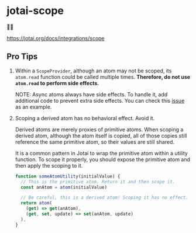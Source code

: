 # jotai-scope

👻🔭

https://jotai.org/docs/integrations/scope

## Pro Tips

1. Within a `ScopeProvider`, although an atom may not be scoped, its `atom.read` function could be called multiple times. **Therefore, do not use `atom.read` to perform side effects.**

    NOTE: Async atoms always have side effects. To handle it, add additional code to prevent extra side effects. You can check this [issue](https://github.com/jotaijs/jotai-scope/issues/25#issuecomment-2014498893) as an example.

2. Scoping a derived atom has no behavioral effect. Avoid it.

    Derived atoms are merely proxies of primitive atoms. When scoping a derived atom, although the atom itself is copied, all of those copies still reference the same primitive atom, so their values are still shared.

    It is a common pattern in Jotai to wrap the primitive atom within a utility function. To scope it properly, you should expose the primitive atom and then apply the scoping to it.

    ``` javascript
    function someAtomUtility(initialValue) {
      // This is the primitive atom. Return it and then scope it.
      const anAtom = atom(initialValue)

      // Be careful, this is a derived atom! Scoping it has no effect.
      return atom(
        (get) => get(anAtom),
        (get, set, update) => set(anAtom, update)
      ),
    }
    ```